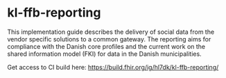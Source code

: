 # kl-ffb-reporting
This implementation guide describes the delivery of social data from the vendor specific solutions to a common gateway. The reporting aims for compliance with the Danish core profiles and the current work on the shared information model (FKI) for data in the Danish municipalities.

Get access to CI build here: https://build.fhir.org/ig/hl7dk/kl-ffb-reporting/



